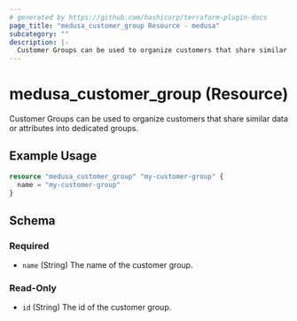 ```yaml
---
# generated by https://github.com/hashicorp/terraform-plugin-docs
page_title: "medusa_customer_group Resource - medusa"
subcategory: ""
description: |-
  Customer Groups can be used to organize customers that share similar data or attributes into dedicated groups.
---
```


# medusa_customer_group (Resource)

Customer Groups can be used to organize customers that share similar data or attributes into dedicated groups.

## Example Usage

```terraform
resource "medusa_customer_group" "my-customer-group" {
  name = "my-customer-group"
}
```

<!-- schema generated by tfplugindocs -->
## Schema

### Required

- `name` (String) The name of the customer group.

### Read-Only

- `id` (String) The id of the customer group.
